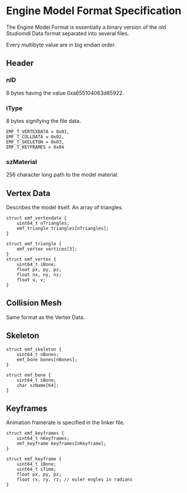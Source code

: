 # Engine Model Format Specification
The Engine Model Format is essentially a binary version of the old Studiomdl Data format separated into several files.

Every multibyte value are in big endian order.
## Header
### nID
8 bytes having the value 0xa655104063d85922.
### iType
8 bytes signifying the file data.
```
EMF_T_VERTEXDATA = 0x01,
EMF_T_COLLDATA = 0x02,
EMF_T_SKELETON = 0x03,
EMF_T_KEYFRAMES = 0x04
```
### szMaterial
256 character long path to the model material.

## Vertex Data
Describes the model itself. An array of triangles.
```
struct emf_vertexdata {
	uint64_t nTriangles;
	emf_triangle triangles[nTriangles];
}

struct emf_triangle {
	emf_vertex vertices[3];
}
struct emf_vertex {
	uint64_t iBone;
	float px, py, pz;
	float nx, ny, nz;
	float u, v;
}
```

## Collision Mesh
Same format as the Vertex Data.

## Skeleton
```
struct emf_skeleton {
    uint64_t nBones;
    emf_bone bones[nBones];
}

struct emf_bone {
    uint64_t iBone;
    char szName[64];
}
```

## Keyframes
Animation framerate is specified in the linker file.
```
struct emf_keyframes {
    uint64_t nKeyframes;
    emf_keyframe keyframes[nKeyframe];
}

struct emf_keyframe {
    uint64_t iBone;
    uint64_t iTime;
    float px, py, pz;
    float rx, ry, rz; // euler engles in radians
}
```